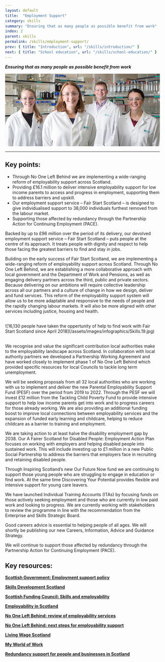 ```yaml
---
layout: default
title:  "Employment Support"
category: skills
summary: "Ensuring that as many people as possible benefit from work"
index: 2
parent: skills
permalink: /skills/employment-support/
prev: { title: "Introduction", url: "/skills/introduction/" }
next: { title: "School education", url: "/skills/school-education/" }
---
```

***Ensuring that as many people as possible benefit from work***

![A photograph of 4 people in lab coats and protective glasses](/assets/images/pageimages/Skills.31.jpg)  

---

## Key points:

* Through No One Left Behind we are implementing a wide-ranging reform of  employability support across Scotland.
* Providing £16.1 million to deliver intensive employability support for low income parents to access and progress in employment, supporting them to address barriers and upskill.  
* Our employment support service – Fair Start Scotland – is designed to give individualised support to 38,000 individuals furthest removed from the labour market.
* Supporting those affected by redundancy through the Partnership Action for Continuing Employment (PACE).

Backed by up to £96 million over the period of its delivery, our devolved employment support service – Fair Start Scotland – puts people at the centre of its approach.  It treats people with dignity and respect to help those facing the greatest barriers to find and stay in jobs.  

Building on the early success of Fair Start Scotland, we are implementing a wide-ranging reform of employability support across Scotland.  Through No One Left Behind, we are establishing a more collaborative approach with local government and the Department of Work and Pensions, as well as engaging delivery partners across the third, public and private sectors.  Because delivering on our ambitions will require collective leadership across all our partners and a culture of change in how we design, deliver and fund services.  This reform of the employability support system will allow us to be more adaptable and responsive to the needs of people and the rapidly changing labour markets.  It will also be more aligned with other services including justice, housing and health.   

<br>
![16,130 people have taken the oppertunity of help to find work with Fair Start Scotland since April 2018](/assets/images/infographics/Skills.19.jpg)
<br><br>


We recognise and value the significant contribution local authorities make to the employability landscape across Scotland.  In collaboration with local authority partners we developed a Partnership Working Agreement and have worked closely to implement phase 1 of No One Left Behind which provided specific resources for local Councils to tackle long term unemployment.  

We will be seeking proposals from all 32 local authorities who are working with us to implement and deliver the new Parental Employability Support Fund (PESF) over the period from 2019 to 2022.  Through the PESF we will invest £12 million from the Tackling Child Poverty Fund to provide intensive support to help low income parents get into work and to progress careers for those already working.  We are also providing an additional funding boost to improve local connections between employability services and the expansion of funded early learning and childcare, helping to reduce childcare as a barrier to training and employment.  

We are taking action to at least halve the disability employment gap by 2038.  Our A Fairer Scotland for Disabled People: Employment Action Plan focuses on working with employers and helping disabled people into sustained work. This will include investing up to £1 million in a new Public Social Partnership to address the barriers that employers face in recruiting and retaining disabled people.  

Through Inspiring Scotland’s new Our Future Now fund we are continuing to support those young people who are struggling to engage in education or find work.  At the same time Discovering Your Potential provides flexible and intensive support for young care leavers.  

We have launched Individual Training Accounts (ITAs) by focusing funds on those actively seeking employment and those who are currently in low paid work and looking to progress.  We are currently working with stakeholders to review the programme in line with the recommendation from the Enterprise and Skills Strategic Board.  

Good careers advice is essential to helping people of all ages.  We will shortly be publishing our new Careers, Information, Advice and Guidance Strategy.  

We will continue to support those affected by redundancy through the Partnership Action for Continuing Employment (PACE).  

## Key resources:

**[Scottish Government: Employment support policy](https://www.gov.scot/policies/employment-support/)**

**[Skills Development Scotland](https://www.skillsdevelopmentscotland.co.uk/)**

**[Scottish Funding Council: Skills and employability](http://www.sfc.ac.uk/skills/skills.aspx/)**

**[Employability in Scotland](http://www.employabilityinscotland.com/)**

**[No One Left Behind: review of employability services](https://www.gov.scot/publications/one-left-behind-review-employability-services/)**

**[No One Left Behind: next steps for employability support](https://www.gov.scot/publications/one-left-behind-next-steps-integration-alignment-employability-support-scotland/)**

**[Living Wage Scotland](https://scottishlivingwage.org/)**

**[My World of Work](https://www.myworldofwork.co.uk/)**

**[Redundancy support for people and businesses in Scotland](https://www.skillsdevelopmentscotland.co.uk/what-we-do/employability-skills/partnership-action-for-continuing-employment-pace/)**
